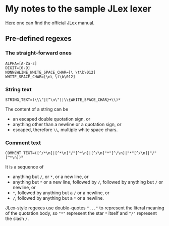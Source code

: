 # My notes to the sample JLex lexer

[Here](https://www.cs.princeton.edu/~appel/modern/java/JLex/current/manual.html)
one can find the official JLex manual.

## Pre-defined regexes

### The straight-forward ones

```
ALPHA=[A-Za-z]
DIGIT=[0-9]
NONNEWLINE_WHITE_SPACE_CHAR=[\ \t\b\012]
WHITE_SPACE_CHAR=[\n\ \t\b\012]
```

### String text

```
STRING_TEXT=(\\\"|[^\n\"]|\\{WHITE_SPACE_CHAR}+\\)*
```

The content of a string can be

- an escaped double quotation sign, or
- anything other than a newline or a quotation sign, or
- escaped, therefore `\\`, multiple white space chars.

### Comment text

```
COMMENT_TEXT=([^/*\n]|[^*\n]"/"[^*\n]|[^/\n]"*"[^/\n]|"*"[^/\n]|"/"[^*\n])*
```

It is a sequence of

- anything but `/`, or `*`, or a new line, or
- anything but `*` or a new line, followed by `/`, followed by
  anything but `/` or newline, or
- `*`, followed by anything but a `/` or a newline, or
- `/`, followed by anything but a `*` or a newline.

JLex-style regexes use double-quotes `"..."` to represent the literal
meaning of the quotation body, so `"*"` represent the star `*` itself
and `"/"` represent the slash `/`.
